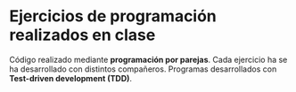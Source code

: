 # Ejercicios de programación realizados en clase

Código realizado mediante **programación por parejas**. Cada ejercicio ha se ha desarrollado con distintos compañeros.
Programas desarrollados con **Test-driven development (TDD)**.

